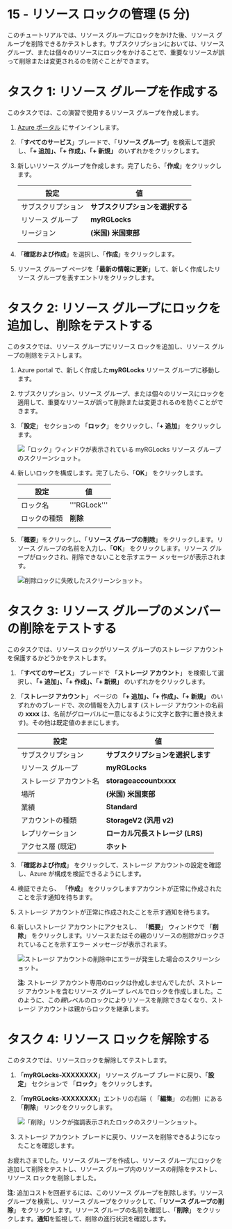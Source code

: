 ﻿---
wts:
    title: '15 - リソース ロックの管理 (5 分)'
    module: 'モジュール 05: ID、ガバナンス、プライバシー、およびコンプライアンス機能に関する説明'
---
# 15 - リソース ロックの管理 (5 分)

このチュートリアルでは、リソース グループにロックをかけた後、リソース グループを削除できるかテストします。サブスクリプションにおいては、リソース グループ、または個々のリソースにロックをかけることで、重要なリソースが誤って削除または変更されるのを防ぐことができます。  

# タスク 1: リソース グループを作成する 

このタスクでは、この演習で使用するリソース グループを作成します。 

1. [Azure ポータル](https://portal.azure.com) にサインインします。

2. 「**すべてのサービス**」ブレードで、「**リソース グループ**」を検索して選択し、**「+ 追加」、「+ 作成」、「+ 新規」** のいずれかをクリックします。

3. 新しいリソース グループを作成します。完了したら、「**作成**」をクリックします。 

    | 設定 | 値 |
    | -- | -- |
    | サブスクリプション | **サブスクリプションを選択する** |
    | リソース グループ | **myRGLocks** |
    | リージョン | **(米国) 米国東部** |
    | | |

4. 「**確認および作成**」を選択し、「**作成**」をクリックします。

5. リソース グループ ページを「**最新の情報に更新**」して、新しく作成したリソース グループを表すエントリをクリックします。
    

# タスク 2:  リソース グループにロックを追加し、削除をテストする

このタスクでは、リソース グループにリソース ロックを追加し、リソース グループの削除をテストします。 

1. Azure portal で、新しく作成した**myRGLocks** リソース グループに移動します。

2. サブスクリプション、リソース グループ、または個々のリソースにロックを適用して、重要なリソースが誤って削除または変更されるのを防ぐことができます。 

3. 「**設定**」 セクションの 「**ロック**」 をクリックし、「**+ 追加**」 をクリックします。 

    ![「ロック」ウィンドウが表示されている myRGLocks リソース グループのスクリーンショット。](../images/1601.png)

4. 新しいロックを構成します。完了したら、「**OK**」 をクリックします。 

    | 設定 | 値 |
    | -- | -- |
    | ロック名 | '''RGLock''' |
    | ロックの種類 | **削除** |
    | | |

5. 「**概要**」をクリックし、「**リソース グループの削除**」 をクリックします。リソース グループの名前を入力し、「**OK**」 をクリックします。リソース グループがロックされ、削除できないことを示すエラー メッセージが表示されます。

    ![削除ロックに失敗したスクリーンショット。](../images/1602.png)

# タスク 3: リソース グループのメンバーの削除をテストする

このタスクでは、リソース ロックがリソース グループのストレージ アカウントを保護するかどうかをテストします。 

1. 「**すべてのサービス**」 ブレードで 「**ストレージ アカウント**」 を検索して選択し、**「+ 追加」、「+ 作成」、「+ 新規」** のいずれかをクリックします。 

2. 「**ストレージ アカウント**」 ページの **「+ 追加」、「+ 作成」、「+ 新規」** のいずれかのブレードで、次の情報を入力します (ストレージ アカウントの名前の **xxxx** は、名前がグローバルに一意になるように文字と数字に置き換えます)。その他は既定値のままにします。

    | 設定 | 値 | 
    | --- | --- |
    | サブスクリプション | **サブスクリプションを選択します** |
    | リソース グループ | **myRGLocks** |
    | ストレージ アカウント名 | **storageaccountxxxx** |
    | 場所 | **(米国) 米国東部**  |
    | 業績 | **Standard** |
    | アカウントの種類 | **StorageV2 (汎用 v2)** |
    | レプリケーション | **ローカル冗長ストレージ (LRS)** |
    | アクセス層 (既定) | **ホット** |
   

3. 「**確認および作成**」 をクリックして、ストレージ アカウントの設定を確認し、Azure が構成を検証できるようにします。 

4. 検証できたら、 「**作成**」 をクリックしますアカウントが正常に作成されたことを示す通知を待ちます。 

5.  ストレージ アカウントが正常に作成されたことを示す通知を待ちます。 

6. 新しいストレージ アカウントにアクセスし、 「**概要**」 ウィンドウで 「**削除**」 をクリックします。リソースまたはその親のリソースの削除がロックされていることを示すエラー メッセージが表示されます。 

    ![ストレージ アカウントの削除中にエラーが発生した場合のスクリーンショット。](../images/1603.png)

    **注**: ストレージ アカウント専用のロックは作成しませんでしたが、ストレージ アカウントを含むリソース グループ レベルでロックを作成しました。このように、この*親*レベルのロックによりリソースを削除できなくなり、ストレージ アカウントは親からロックを継承します。

# タスク 4: リソース ロックを解除する

このタスクでは、リソースロックを解除してテストします。 

1. 「**myRGLocks-XXXXXXXX**」 リソース グループ ブレードに戻り、「**設定**」 セクションで 「**ロック**」 をクリックします。
    
2. 「**myRGLocks-XXXXXXXX**」エントリの右端（ 「**編集**」 の右側）にある 「**削除**」 リンクをクリックします。

    ![「削除」リンクが強調表示されたロックのスクリーンショット。](../images/1604.png)

3. ストレージ アカウント ブレードに戻り、リソースを削除できるようになったことを確認します。

お疲れさまでした。リソース グループを作成し、リソース グループにロックを追加して削除をテストし、リソース グループ内のリソースの削除をテストし、リソース ロックを削除しました。 

**注**: 追加コストを回避するには、このリソース グループを削除します。リソース グループを検索し、リソース グループをクリックして、「**リソース グループの削除**」 をクリックします。リソース グループの名前を確認し、「**削除**」 をクリックします。**通知**を監視して、削除の進行状況を確認します。
